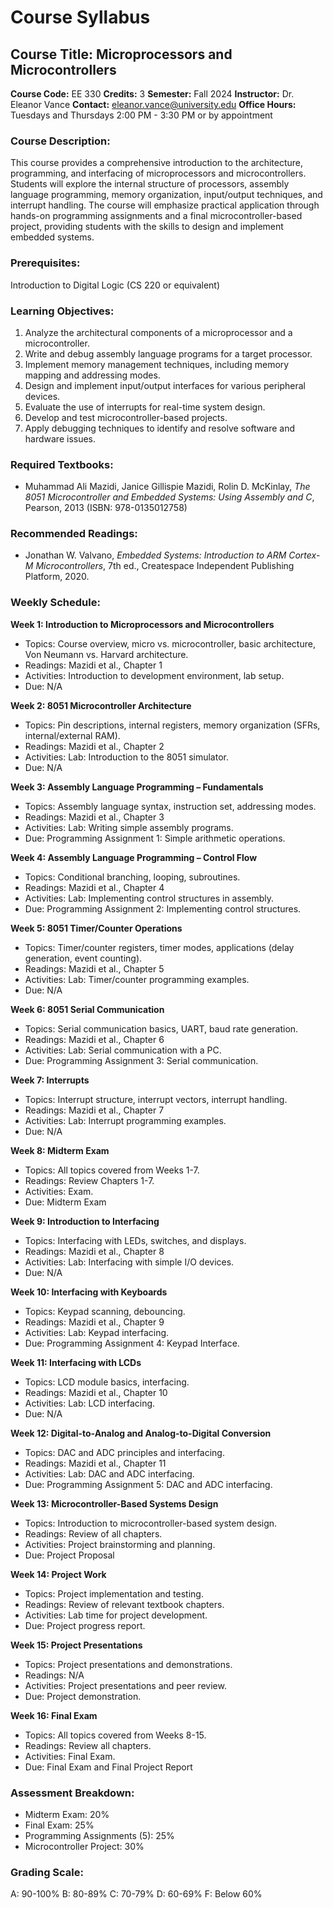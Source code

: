 # Course Syllabus
## Course Title: Microprocessors and Microcontrollers
**Course Code:** EE 330
**Credits:** 3
**Semester:** Fall 2024
**Instructor:** Dr. Eleanor Vance
**Contact:** eleanor.vance@university.edu
**Office Hours:** Tuesdays and Thursdays 2:00 PM - 3:30 PM or by appointment

### Course Description:
This course provides a comprehensive introduction to the architecture, programming, and interfacing of microprocessors and microcontrollers. Students will explore the internal structure of processors, assembly language programming, memory organization, input/output techniques, and interrupt handling. The course will emphasize practical application through hands-on programming assignments and a final microcontroller-based project, providing students with the skills to design and implement embedded systems.

### Prerequisites:
Introduction to Digital Logic (CS 220 or equivalent)

### Learning Objectives:
1.  Analyze the architectural components of a microprocessor and a microcontroller.
2.  Write and debug assembly language programs for a target processor.
3.  Implement memory management techniques, including memory mapping and addressing modes.
4.  Design and implement input/output interfaces for various peripheral devices.
5.  Evaluate the use of interrupts for real-time system design.
6.  Develop and test microcontroller-based projects.
7.  Apply debugging techniques to identify and resolve software and hardware issues.

### Required Textbooks:
- Muhammad Ali Mazidi, Janice Gillispie Mazidi, Rolin D. McKinlay, *The 8051 Microcontroller and Embedded Systems: Using Assembly and C*, Pearson, 2013 (ISBN: 978-0135012758)

### Recommended Readings:
-  Jonathan W. Valvano, *Embedded Systems: Introduction to ARM Cortex-M Microcontrollers*, 7th ed., Createspace Independent Publishing Platform, 2020.

### Weekly Schedule:
**Week 1: Introduction to Microprocessors and Microcontrollers**
- Topics: Course overview, micro vs. microcontroller, basic architecture, Von Neumann vs. Harvard architecture.
- Readings: Mazidi et al., Chapter 1
- Activities: Introduction to development environment, lab setup.
- Due: N/A

**Week 2: 8051 Microcontroller Architecture**
- Topics: Pin descriptions, internal registers, memory organization (SFRs, internal/external RAM).
- Readings: Mazidi et al., Chapter 2
- Activities: Lab: Introduction to the 8051 simulator.
- Due: N/A

**Week 3: Assembly Language Programming – Fundamentals**
- Topics: Assembly language syntax, instruction set, addressing modes.
- Readings: Mazidi et al., Chapter 3
- Activities: Lab: Writing simple assembly programs.
- Due: Programming Assignment 1: Simple arithmetic operations.

**Week 4: Assembly Language Programming – Control Flow**
- Topics: Conditional branching, looping, subroutines.
- Readings: Mazidi et al., Chapter 4
- Activities: Lab: Implementing control structures in assembly.
- Due: Programming Assignment 2: Implementing control structures.

**Week 5: 8051 Timer/Counter Operations**
- Topics: Timer/counter registers, timer modes, applications (delay generation, event counting).
- Readings: Mazidi et al., Chapter 5
- Activities: Lab: Timer/counter programming examples.
- Due: N/A

**Week 6: 8051 Serial Communication**
- Topics: Serial communication basics, UART, baud rate generation.
- Readings: Mazidi et al., Chapter 6
- Activities: Lab: Serial communication with a PC.
- Due: Programming Assignment 3: Serial communication.

**Week 7: Interrupts**
- Topics: Interrupt structure, interrupt vectors, interrupt handling.
- Readings: Mazidi et al., Chapter 7
- Activities: Lab: Interrupt programming examples.
- Due: N/A

**Week 8: Midterm Exam**
- Topics: All topics covered from Weeks 1-7.
- Readings: Review Chapters 1-7.
- Activities: Exam.
- Due: Midterm Exam

**Week 9: Introduction to Interfacing**
- Topics: Interfacing with LEDs, switches, and displays.
- Readings: Mazidi et al., Chapter 8
- Activities: Lab: Interfacing with simple I/O devices.
- Due: N/A

**Week 10: Interfacing with Keyboards**
- Topics: Keypad scanning, debouncing.
- Readings: Mazidi et al., Chapter 9
- Activities: Lab: Keypad interfacing.
- Due: Programming Assignment 4: Keypad Interface.

**Week 11: Interfacing with LCDs**
- Topics: LCD module basics, interfacing.
- Readings: Mazidi et al., Chapter 10
- Activities: Lab: LCD interfacing.
- Due: N/A

**Week 12: Digital-to-Analog and Analog-to-Digital Conversion**
- Topics: DAC and ADC principles and interfacing.
- Readings: Mazidi et al., Chapter 11
- Activities: Lab: DAC and ADC interfacing.
- Due: Programming Assignment 5: DAC and ADC interfacing.

**Week 13: Microcontroller-Based Systems Design**
- Topics: Introduction to microcontroller-based system design.
- Readings: Review of all chapters.
- Activities: Project brainstorming and planning.
- Due: Project Proposal

**Week 14: Project Work**
- Topics: Project implementation and testing.
- Readings: Review of relevant textbook chapters.
- Activities: Lab time for project development.
- Due: Project progress report.

**Week 15: Project Presentations**
- Topics: Project presentations and demonstrations.
- Readings: N/A
- Activities: Project presentations and peer review.
- Due: Project demonstration.

**Week 16: Final Exam**
- Topics: All topics covered from Weeks 8-15.
- Readings: Review all chapters.
- Activities: Final Exam.
- Due: Final Exam and Final Project Report

### Assessment Breakdown:
-   Midterm Exam: 20%
-   Final Exam: 25%
-   Programming Assignments (5): 25%
-   Microcontroller Project: 30%

### Grading Scale:
A: 90-100%
B: 80-89%
C: 70-79%
D: 60-69%
F: Below 60%